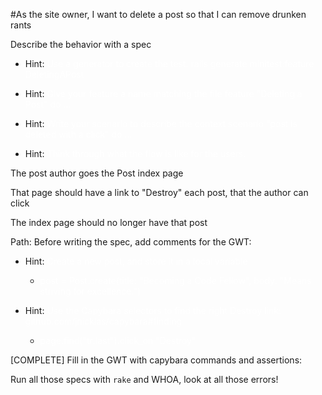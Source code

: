 #As the site owner, I want to delete a post so that I can remove drunken rants

Describe the behavior with a spec

- Hint: <span style="color: white">Use a generator to create the test:
rails generate minitest:feature DeletingAPost</span>

- Hint: <span style="color: white">Give your feature a name matching the file
feature "Deleting a Post" do ...</span>

- Hint: <span style="color: white">Write your scenario to describe the context
scenario "post is deleted with a click" do ...</span>

- Hint: <span style="color: white">Think through what the flow is like for the users.</span>

The post author goes the Post index page

That page should have a link to "Destroy" each post, that the author can click

The index page should no longer have that post

Path:
Before writing the spec, add comments for the GWT:

- Hint: <span style="color: white">Create a new post, and store it in a local variable</span>

    - <span style="color: white">post = Post.create(title: "Becoming a Code Fellow", body: "Means striving for excellence.")</span>

- Hint: <span style="color: white">Use the Capybara selectors to find the right Destroy link: github.com/jnicklas/capybara#finding</span>

    - <span style="color: white">page.find("tr:last").click_on "Destroy"</span>

[COMPLETE] Fill in the GWT with capybara commands and assertions:

Run all those specs with `rake` and WHOA, look at all those errors!
